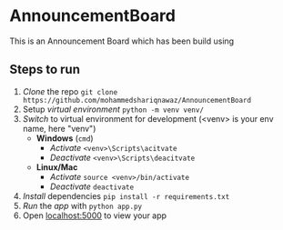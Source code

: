 # AnnouncementBoard
This is an Announcement Board which has been build using 
## Steps to run

1. _Clone_ the repo
   `git clone https://github.com/mohammedshariqnawaz/AnnouncementBoard`
2. Setup _virtual environment_
   `python -m venv venv/`
3. _Switch_ to virtual environment for development (\<venv\> is your env name, here "venv")
   - **Windows** (`cmd`)
     - _Activate_
       `<venv>\Scripts\acitvate`
     - _Deactivate_
       `<venv>\Scripts\deacitvate`
   - **Linux/Mac**
     - _Activate_
       `source <venv>/bin/activate`
     - _Deactivate_
       `deactivate`
4. _Install_ dependencies
   `pip install -r requirements.txt`
5. _Run_ the _app_ with
   `python app.py`
6. Open [localhost:5000](http://localhost:5000/) to view your app